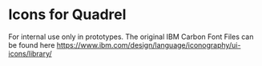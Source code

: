 # Icons for Quadrel

For internal use only in prototypes.
The original IBM Carbon Font Files can be found here https://www.ibm.com/design/language/iconography/ui-icons/library/
